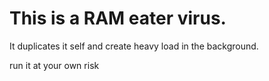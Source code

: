 # This is a RAM eater virus.

It duplicates it self and create heavy load in the background.

run it at your own risk
